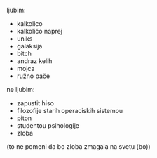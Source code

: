 ljubim:
- kalkolico
- kalkoličo naprej
- uniks
- galaksija
- bitch
- andraz kelih
- mojca
- ružno pače

ne ljubim:
- zapustit hiso
- filozofije starih operaciskih sistemou
- piton
- studentou psihologije
- zloba
  
(to ne pomeni da bo zloba zmagala na svetu (bo))
